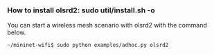 ### How to install olsrd2: sudo util/install.sh -o


You can start a wireless mesh scenario with olsrd2 with the command below.

```
~/mininet-wifi$ sudo python examples/adhoc.py olsrd2
```
